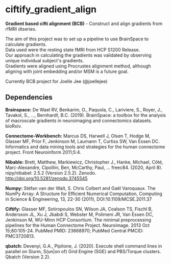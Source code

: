 # ciftify_gradient_align

**Gradient based cifti alignment (BCB)** - 
Construct and align gradients from rfMRI dtseries.

The aim of this project was to set up a pipeline to use BrainSpace to calculate gradients.\
Data used were the resting state fMRI from HCP S1200 Release.\
Our approach in calculating the gradients was validated by observing unique individual subject's gradients.\
Gradients were aligned using Procrustes alignment method, although aligning with joint embedding and/or MSM is a future goal.

Currently BCB project for Joelle Jee (@joellejee)

## Dependencies
**Brainspace:** De Wael RV, Benkarim, O., Paquola, C., Lariviere, S., Royer, J., Tavakol, S., …, Bernhardt, B.C. (2019). BrainSpace: a toolbox for the analysis of macroscale gradients in neuroimaging and connectomics datasets. bioRxiv.

**Connectome-Workbench:** Marcus DS, Harwell J, Olsen T, Hodge M, Glasser MF, Prior F, Jenkinson M, Laumann T, Curtiss SW, Van Essen DC. Informatics and data mining tools and strategies for the human connectome project. Front Neuroinform 2011;5:4.

**Nibable:** Brett, Matthew, Markiewicz, Christopher J., Hanke, Michael, Côté, Marc-Alexandre, Cipollini, Ben, McCarthy, Paul, … freec84. (2020, April 8). nipy/nibabel: 2.5.2 (Version 2.5.2). Zenodo. http://doi.org/10.5281/zenodo.3745545

**Numpy:** Stéfan van der Walt, S. Chris Colbert and Gaël Varoquaux. The NumPy Array: A Structure for Efficient Numerical Computation, Computing in Science & Engineering, 13, 22-30 (2011), DOI:10.1109/MCSE.2011.37

**Ciftify:** Glasser MF, Sotiropoulos SN, Wilson JA, Coalson TS, Fischl B, Andersson JL, Xu J, Jbabdi S, Webster M, Polimeni JR, Van Essen DC, Jenkinson M, WU-Minn HCP Consortium. The minimal preprocessing pipelines for the Human Connectome Project. Neuroimage. 2013 Oct 15;80:105-24. PubMed PMID: 23668970; PubMed Central PMCID: PMC3720813.

**qbatch:** Devenyi, G.A., Pipitone, J. (2020). Execute shell command lines in parallel on Slurm, S(un|on of) Grid Engine (SGE) and PBS/Torque clusters. Qbatch (Version 2.2).
